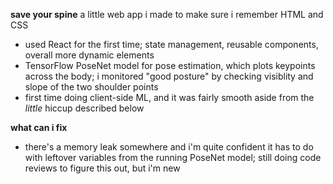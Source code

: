 **save your spine**
a little web app i made to make sure i remember HTML and CSS

- used React for the first time; state management, reusable components, overall more dynamic elements
- TensorFlow PoseNet model for pose estimation, which plots keypoints across the body; i monitored "good posture" by checking visiblity and slope of the two shoulder points
- first time doing client-side ML, and it was fairly smooth aside from the _little_ hiccup described below

**what can i fix**
- there's a memory leak somewhere and i'm quite confident it has to do with leftover variables from the running PoseNet model; still doing code reviews to figure this out, but i'm new 
